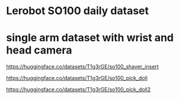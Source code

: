# Lerobot SO100 daily dataset


# single arm dataset with wrist and head camera

https://huggingface.co/datasets/T1g3rGE/so100_shaver_insert

https://huggingface.co/datasets/T1g3rGE/so100_pick_doll

https://huggingface.co/datasets/T1g3rGE/so100_pick_doll2
